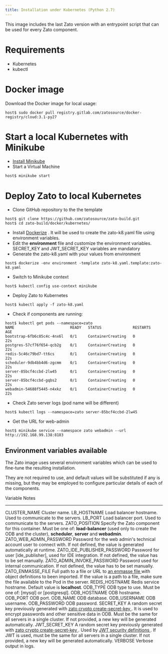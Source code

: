 ```yaml
---
title: Installation under Kubernetes (Python 2.7)
---
```


This image includes the last Zato version with an entrypoint script that can be used for every Zato component.

Requirements
============

-   Kubernetes
-   kubectl

Docker image
============

Download the Docker image for local usage:

``` {.sh}
host$ sudo docker pull registry.gitlab.com/zatosource/docker-registry/cloud:3.1-py27
```

Start a local Kubernetes with Minikube
======================================

-   [Install Minikube](https://kubernetes.io/docs/tasks/tools/install-minikube/)
-   Start a Virtual Machine

``` {.sh}
host$ minikube start
```

Deploy Zato to local Kubernetes
===============================

-   Clone GitHub repository to the the template

``` {.sh}
host$ git clone https://github.com/zatosource/zato-build.git
host$ cd zato-build/docker/kubernetes/
```

-   Install [Dockerize](https://github.com/powerman/dockerize#installation) . It will be used to create the
    zato-k8.yaml file using environment variables.
-   Edit the **environment** file and customize the environment variables. SECRET_KEY and JWT_SECRET_KEY variables are mandatory
-   Generate the zato-k8.yaml with your values from environment

``` {.sh}
host$ dockerize -env environment -template zato-k8.yaml.template:zato-k8.yaml
```

-   Switch to Minikube context

``` {.sh}
host$ kubectl config use-context minikube
```

-   Deploy Zato to Kubernetes

``` {.sh}
host$ kubectl apply -f zato-k8.yaml
```

-   Check if components are running:

``` {.sh}
host$ kubectl get pods --namespace=zato
NAME                         READY   STATUS              RESTARTS   AGE
bootstrap-6fb6c85c4c-4nx6l   0/1     ContainerCreating   0          22s
postgres-57cf76f654-qcb2g    0/1     ContainerCreating   0          22s
redis-5c46c79bd7-tt6cs       0/1     ContainerCreating   0          22s
scheduler-9db4bb4d6-zgcmm    0/1     ContainerCreating   0          22s
server-85bcf4ccbd-2lw45      0/1     ContainerCreating   0          22s
server-85bcf4ccbd-gqbs2      0/1     ContainerCreating   0          22s
webadmin-54688f5445-n4xkz    0/1     ContainerCreating   0          22s
```

-   Check Zato server logs (pod name will be different)

``` {.sh}
host$ kubectl logs --namespace=zato server-85bcf4ccbd-2lw45
```

-   Get the URL for web-admin

``` {.sh}
host$ minikube service --namespace zato webadmin --url
http://192.168.99.138:8183
```

Environment variables available
-------------------------------

The Zato image uses several environment variables which can be used to fine-tune the resulting installation.

They are not required to use, and default values will be substituted if any is missing,
but they may be employed to configure particular details of each of the components.

  Variable                      Notes
  ----------------------------- -------------------------------------------------------------------------------------------------------
  CLUSTER_NAME                  Cluster name.
  LB_HOSTNAME                   Load balancer hostname. Used to communicate to the servers.
  LB_PORT                       Load balancer port. Used to communicate to the servers.
  ZATO_POSITION                 Specify the Zato component for this container. Must be one of: **load-balancer** (used only to create
                                the ODB and the cluster), **scheduler**, **server** and **webadmin**.
  ZATO_WEB_ADMIN_PASSWORD       Password for the web admin's technical account user to connect with. If not defined,
                                the value is generated automatically at runtime.
  ZATO_IDE_PUBLISHER_PASSWORD   Password for user [ide_publisher], used for IDE integration. If not defined,
                                the value has to be set manually.
  ZATO_ADMIN_INVOKE_PASSWORD    Password used for internal communication. If not defined, the value has to be set manually.
  ZATO_ENMASSE_FILE             Full path to a file or URL to [an enmasse file ](../../enmasse) with object
                                definitions to been imported. If the value is a path to a file, make sure the file available to
                                the Pod in the server.
  REDIS_HOSTNAME                Redis service hostname. Default value is **localhost**.
  ODB_TYPE                      ODB type to use. Must be one of: [mysql] or [postgresql].
  ODB_HOSTNAME                  ODB hostname.
  ODB_PORT                      ODB port.
  ODB_NAME                      ODB database.
  ODB_USERNAME                  ODB username.
  ODB_PASSWORD                  ODB password.
  SECRET_KEY                    A random secret key previously generated with
                                [zato crypto create-secret-key ](../../../cli/crypto/create-secret-key).
                                It is used to encrypt passwords and other sensitive data in ODB.
                                Must be the same for all servers in a single cluster. If not
                                provided, a new key will be generated automatically.
  JWT_SECRET_KEY                A random secret key previously generated with
                                [zato crypto create-secret-key ](../../../cli/crypto/create-secret-key).
                                Used by
                                [JWT security definitions ](../../../../web-admin/security/jwt).
                                If JWT is used, must be the same for all servers in a single
                                cluster. If not provided, a new key will be generated
                                automatically.
  VERBOSE                       Verbose output in logs.
